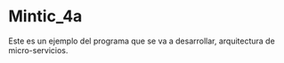 # Mintic_4a
Este es un ejemplo del programa que se va a desarrollar, arquitectura de micro-servicios.
